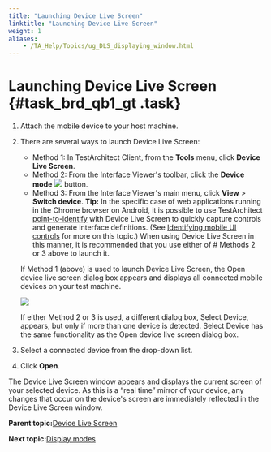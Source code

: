 ```yaml
--- 
title: "Launching Device Live Screen"
linktitle: "Launching Device Live Screen"
weight: 1
aliases: 
    - /TA_Help/Topics/ug_DLS_displaying_window.html
---
```

# Launching Device Live Screen {#task_brd_qb1_gt .task}

1.  Attach the mobile device to your host machine.

2.  There are several ways to launch Device Live Screen:

    -   Method 1: In TestArchitect Client, from the **Tools** menu, click **Device Live Screen**.
    -   Method 2: From the Interface Viewer's toolbar, click the **Device mode** ![](../Images/btn_device_mode_Viewer.png) button.
    -   Method 3: From the Interface Viewer's main menu, click **View** \> **Switch device**.
    **Tip:** In the specific case of web applications running in the Chrome browser on Android, it is possible to use TestArchitect [point-to-identify](Interface_def_Viewer_identify.html) with Device Live Screen to quickly capture controls and generate interface definitions. \(See [Identifying mobile UI controls](../../TA_Automation/Topics/aut_app_testing_mobile_web_Chrome_identifying_controls.html) for more on this topic.\) When using Device Live Screen in this manner, it is recommended that you use either of \# Methods 2 or 3 above to launch it.

    If Method 1 \(above\) is used to launch Device Live Screen, the Open device live screen dialog box appears and displays all connected mobile devices on your test machine.

    ![](../Images/live_view_1.png)

    If either Method 2 or 3 is used, a different dialog box, Select Device, appears, but only if more than one device is detected. Select Device has the same functionality as the Open device live screen dialog box.

3.  Select a connected device from the drop-down list.

4.  Click **Open**.


The Device Live Screen window appears and displays the current screen of your selected device. As this is a “real time” mirror of your device, any changes that occur on the device's screen are immediately reflected in the Device Live Screen window.

**Parent topic:**[Device Live Screen](../../TA_Help/Topics/ug_DLS.html)

**Next topic:**[Display modes](../../TA_Help/Topics/ug_DLS_display_modes.html)

